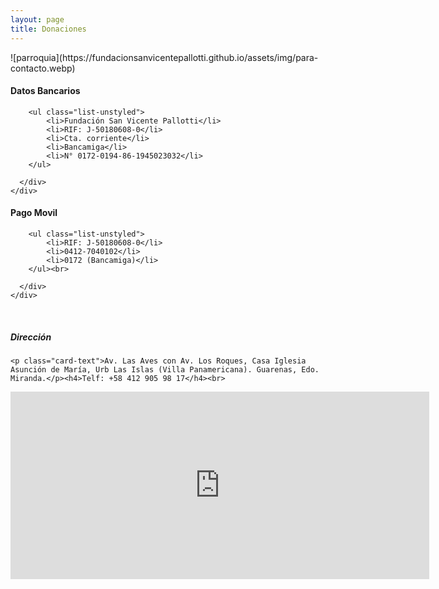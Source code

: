 ```yaml
---
layout: page
title: Donaciones
---
```

<div class="ratio ratio-16x9">
![parroquia](https://fundacionsanvicentepallotti.github.io/assets/img/para-contacto.webp)
</div>
<div class="row">
  <div class="col-sm-6 mb-3 mb-sm-0">
    <div class="card">
      <div class="card-body">
        <h4 class="card-title">Datos Bancarios</h4>
        
        <ul class="list-unstyled">
            <li>Fundación San Vicente Pallotti</li>
            <li>RIF: J-50180608-0</li>
            <li>Cta. corriente</li>
            <li>Bancamiga</li>
            <li>N° 0172-0194-86-1945023032</li>
        </ul>

      </div>
    </div>
  </div>
  <div class="col-sm-6">
    <div class="card">
      <div class="card-body">
        <h4 class="card-title">Pago Movil</h4>
        
        <ul class="list-unstyled">
            <li>RIF: J-50180608-0</li>
            <li>0412-7040102</li>
            <li>0172 (Bancamiga)</li>
        </ul><br>

      </div>
    </div>
  </div>
</div>
<br>

<div class="card">
  <h5 class="card-header">Dirección</h5>
  <div class="card-body">

    <p class="card-text">Av. Las Aves con Av. Los Roques, Casa Iglesia Asunción de María, Urb Las Islas (Villa Panamericana). Guarenas, Edo. Miranda.</p><h4>Telf: +58 412 905 98 17</h4><br>

<div class="ratio ratio-16x9">
<iframe src="https://www.google.com/maps/embed?pb=!1m14!1m8!1m3!1d15693.508853341085!2d-66.5897766!3d10.4709004!3m2!1i1024!2i768!4f13.1!3m3!1m2!1s0x8c2babf36106c84d%3A0x7f721c3d97c70d8d!2sFundaci%C3%B3n%20San%20Vicente%20Pallotti!5e0!3m2!1sen!2sve!4v1724119031017!5m2!1sen!2sve" width="670" height="300" style="border:0;" allowfullscreen="" loading="lazy" referrerpolicy="no-referrer-when-downgrade"></iframe>
</div>

  </div>
</div>


<!-- ideonapi -->
<!-------------dos------------->
<!--<div class="6u$ 12u$(small)"></div>-->

<div class="row">
<!-------------uno------------->
<div class="6u 12u$(small)"></div>
